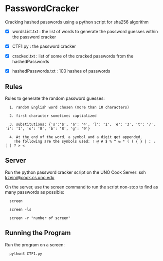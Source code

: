 # PasswordCracker

Cracking hashed passwords using a python script for sha256 algorithm

- [x] wordsList.txt : the list of words to generate the password guesses within the password cracker

- [x] CTF1.py : the password cracker

- [x] cracked.txt : list of some of the cracked passwords from the hashedPasswords

- [x] hashedPasswords.txt : 100 hashes of passwords


## Rules

Rules to generate the random password guesses:
      
      1. random English word chosen (more than 10 characters)
      
      2. first character sometimes captialized
      
      3. substitutions: {'s':'$', 'a': '4', 'l': '1', 'e': '3', 't': '7', 'i': '1', 'o': '0', 'b': '8', 'g': '9'}
      
      4. At the end of the word, a symbol and a digit get appended. 
        The following are the symbols used: ! @ # $ % ^ & * ( ) { } | : ; [ ] ? > <

## Server 

Run the python password cracker script on the UNO Cook Server: ssh kzeini@cook.cs.uno.edu 

On the server, use the screen command to run the script non-stop to find as many passwords as possible: 

      screen 
      
      screen -ls
      
      screen -r "number of screen"

## Running the Program

Run the program on a screen:

      python3 CTF1.py 



